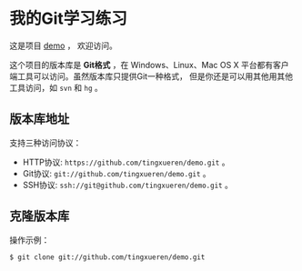# 我的Git学习练习

这是项目 [demo](https://github.com/tingxueren/demo) ，
欢迎访问。

这个项目的版本库是 **Git格式** ，在 Windows、Linux、Mac OS X
平台都有客户端工具可以访问。虽然版本库只提供Git一种格式，
但是你还是可以用其他用其他工具访问，如 ``svn`` 和 ``hg`` 。

## 版本库地址

支持三种访问协议：

* HTTP协议: `https://github.com/tingxueren/demo.git` 。
* Git协议: `git://github.com/tingxueren/demo.git` 。
* SSH协议: `ssh://git@github.com/tingxueren/demo.git` 。

## 克隆版本库

操作示例：

    $ git clone git://github.com/tingxueren/demo.git
